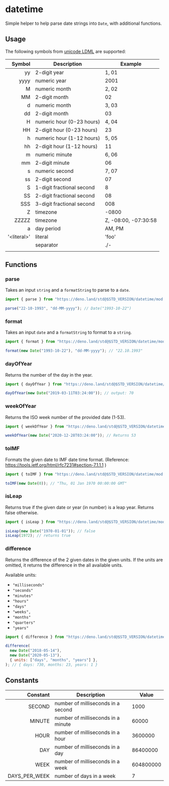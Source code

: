 # datetime

Simple helper to help parse date strings into `Date`, with additional functions.

## Usage

The following symbols from
[unicode LDML](http://www.unicode.org/reports/tr35/tr35-dates.html#Date_Field_Symbol_Table)
are supported:

|       Symbol | Description               | Example              |
| -----------: | ------------------------- | -------------------- |
|           yy | 2-digit year              | 1, 01                |
|         yyyy | numeric year              | 2001                 |
|            M | numeric month             | 2, 02                |
|           MM | 2-digit month             | 02                   |
|            d | numeric month             | 3, 03                |
|           dd | 2-digit month             | 03                   |
|            H | numeric hour (0-23 hours) | 4, 04                |
|           HH | 2-digit hour (0-23 hours) | 23                   |
|            h | numeric hour (1-12 hours) | 5, 05                |
|           hh | 2-digit hour (1-12 hours) | 11                   |
|            m | numeric minute            | 6, 06                |
|           mm | 2-digit minute            | 06                   |
|            s | numeric second            | 7, 07                |
|           ss | 2-digit second            | 07                   |
|            S | 1-digit fractional second | 8                    |
|           SS | 2-digit fractional second | 08                   |
|          SSS | 3-digit fractional second | 008                  |
|            Z | timezone                  | -0800                |
|        ZZZZZ | timezone                  | Z, -08:00, -07:30:58 |
|            a | day period                | AM, PM               |
| '\<literal>' | literal                   | 'foo'                |
|  <separator> | separator                 | ./-                  |
|              |                           |                      |

## Functions

### parse

Takes an input `string` and a `formatString` to parse to a `date`.

```ts
import { parse } from "https://deno.land/std@$STD_VERSION/datetime/mod.ts";

parse("22-10-1993", "dd-MM-yyyy"); // Date("1993-10-22")
```

### format

Takes an input `date` and a `formatString` to format to a `string`.

```ts
import { format } from "https://deno.land/std@$STD_VERSION/datetime/mod.ts";

format(new Date("1993-10-22"), "dd-MM-yyyy"); // "22.10.1993"
```

### dayOfYear

Returns the number of the day in the year.

```ts
import { dayOfYear } from "https://deno.land/std@$STD_VERSION/datetime/mod.ts";

dayOfYear(new Date("2019-03-11T03:24:00")); // output: 70
```

### weekOfYear

Returns the ISO week number of the provided date (1-53).

```ts
import { weekOfYear } from "https://deno.land/std@$STD_VERSION/datetime/mod.ts";

weekOfYear(new Date("2020-12-28T03:24:00")); // Returns 53
```

### toIMF

Formats the given date to IMF date time format. (Reference:
https://tools.ietf.org/html/rfc7231#section-7.1.1.1 )

```js
import { toIMF } from "https://deno.land/std@$STD_VERSION/datetime/mod.ts";

toIMF(new Date(0)); // "Thu, 01 Jan 1970 00:00:00 GMT"
```

### isLeap

Returns true if the given date or year (in number) is a leap year. Returns false
otherwise.

```js
import { isLeap } from "https://deno.land/std@$STD_VERSION/datetime/mod.ts";

isLeap(new Date("1970-01-01")); // false
isLeap(1972); // returns true
```

### difference

Returns the difference of the 2 given dates in the given units. If the units are
omitted, it returns the difference in the all available units.

Available units:

- `"milliseconds"`
- `"seconds"`
- `"minutes"`
- `"hours"`
- `"days"`
- `"weeks",`
- `"months"`
- `"quarters"`
- `"years"`

```js
import { difference } from "https://deno.land/std@$STD_VERSION/datetime/mod.ts";

difference(
  new Date("2018-05-14"),
  new Date("2020-05-13"),
  { units: ["days", "months", "years"] },
); // { days: 730, months: 23, years: 1 }
```

## Constants

|      Constant | Description                        | Value     |
| ------------: | ---------------------------------- | --------- |
|        SECOND | number of milliseconds in a second | 1000      |
|        MINUTE | number of milliseconds in a minute | 60000     |
|          HOUR | number of milliseconds in a hour   | 3600000   |
|           DAY | number of milliseconds in a day    | 86400000  |
|          WEEK | number of milliseconds in a week   | 604800000 |
| DAYS_PER_WEEK | number of days in a week           | 7         |
